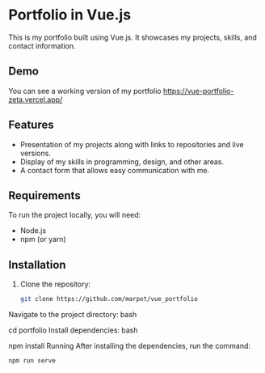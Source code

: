 # Portfolio in Vue.js

This is my portfolio built using Vue.js. It showcases my projects, skills, and contact information.

## Demo

You can see a working version of my portfolio https://vue-portfolio-zeta.vercel.app/

## Features

- Presentation of my projects along with links to repositories and live versions.
- Display of my skills in programming, design, and other areas.
- A contact form that allows easy communication with me.

## Requirements

To run the project locally, you will need:

- Node.js
- npm (or yarn)

## Installation

1. Clone the repository: 
   ```bash
   git clone https://github.com/marpot/vue_portfolio
Navigate to the project directory:
bash

cd portfolio
Install dependencies:
bash

npm install
Running
After installing the dependencies, run the command:

```bash
npm run serve



